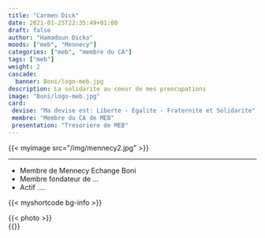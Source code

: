 ```yaml
---
title: "Carmen Dick"
date: 2021-01-25T22:35:49+01:00
draft: false
author: "Hamadoun Dicko"
moods: ["meb", "Mennecy"]
categories: ["meb", "membre du CA"]
tags: ["meb"]
weight: 2
cascade:
  banner: Boni/logo-meb.jpg
description: La solidarite au coeur de mes preocupations
image: "Boni/logo-meb.jpg"
card:
 devise: "Ma devise est: Liberte - Egalite - Fraternite et Solidarite"
 membre: "Membre du CA de MEB"
 presentation: "Tresoriere de MEB"
---
```


{{< myimage src="/img/mennecy2.jpg" >}}

*** 
  * Membre de Mennecy Echange Boni
  * Membre fondateur de ...
  * Actif ....
  
  {{< myshortcode bg-info  >}}
  <div class="container px-4">
    <div class="row gx-5">
    <div class="col">
        <div class="p-3 border bg-info border-0 text-center">{{< photo >}} </div>
      </div>
    </div>
  </div>
{{</myshortcode>}}


